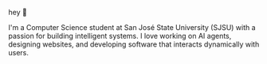 hey 👋

I'm a Computer Science student at San José State University (SJSU) with a passion for building intelligent systems. I love working on AI agents, designing websites, and developing software that interacts dynamically with users.
